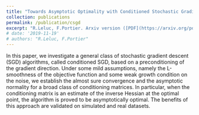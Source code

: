 ```yaml
---
title: "Towards Asymptotic Optimality with Conditioned Stochastic Gradient Descent (preprint)"
collection: publications
permalink: /publication/csgd
excerpt: "R.Leluc, F.Portier. Arxiv version ([PDF](https://arxiv.org/pdf/2006.02745.pdf))"
# date: '2019-11-19'
# authors: "R.Leluc, F.Portier"
---
```

In this paper, we investigate a general class of stochastic gradient descent (SGD) algorithms, called conditioned SGD,
based on a preconditioning of the gradient direction. Under some mild assumptions, namely the L-smoothness
of the objective function and some weak growth condition on the noise, we establish the almost sure convergence and
the asymptotic normality for a broad class of conditioning matrices. In particular, when the conditioning matrix is an estimate
of the inverse Hessian at the optimal point, the algorithm is proved to be asymptotically optimal.
The benefits of this approach are validated on simulated and real datasets.
